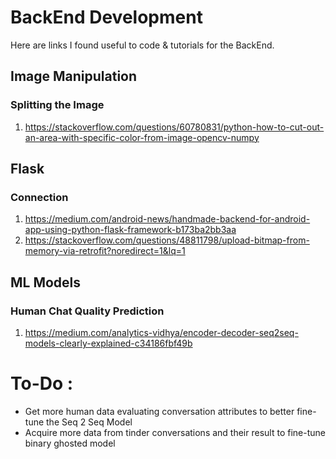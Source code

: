 # BackEnd Development
Here are links I found useful to code &amp; tutorials for the BackEnd.

## Image Manipulation
### Splitting the Image
1. https://stackoverflow.com/questions/60780831/python-how-to-cut-out-an-area-with-specific-color-from-image-opencv-numpy

## Flask
### Connection
1. https://medium.com/android-news/handmade-backend-for-android-app-using-python-flask-framework-b173ba2bb3aa
2. https://stackoverflow.com/questions/48811798/upload-bitmap-from-memory-via-retrofit?noredirect=1&lq=1

## ML Models
### Human Chat Quality Prediction
1. https://medium.com/analytics-vidhya/encoder-decoder-seq2seq-models-clearly-explained-c34186fbf49b


# To-Do : 
* Get more human data evaluating conversation attributes to better fine-tune the Seq 2 Seq Model
* Acquire more data from tinder conversations and their result to fine-tune binary ghosted model
